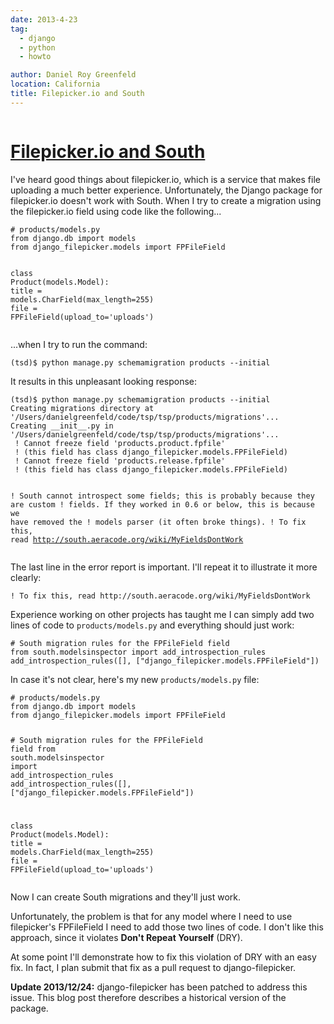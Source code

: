 ```yaml
---
date: 2013-4-23
tag:
  - django
  - python
  - howto

author: Daniel Roy Greenfeld
location: California
title: Filepicker.io and South
---
```


<div class="twelve wide column">
  <h1 class="ui block header">
    <div class="content">
      <a href="/filepicker-and-south ">Filepicker.io and South</a>
    </div>
  </h1>
  <p>
    I've heard good things about filepicker.io, which is a service that makes
    file uploading a much better experience. Unfortunately, the Django package
    for filepicker.io doesn't work with South. When I try to create a migration
    using the filepicker.io field using code like the following...
  </p>
  <div class="codehilite ui secondary segment">
    <pre><span></span><code><span class="c1"># products/models.py</span>
<span class="kn">from</span> <span class="nn">django.db</span> <span class="kn">import</span> <span class="n">models</span>
<span class="kn">from</span> <span class="nn">django_filepicker.models</span> <span class="kn">import</span> <span class="n">FPFileField</span>

<span class="k">class</span> <span class="nc">Product</span><span class="p">(</span><span class="n">models</span><span class="o">.</span><span class="n">Model</span><span class="p">):</span>
<span class="n">title</span> <span class="o">=</span> <span class="n">models</span><span class="o">.</span><span class="n">CharField</span><span class="p">(</span><span class="n">max_length</span><span class="o">=</span><span class="mi">255</span><span class="p">)</span>
<span class="nb">file</span> <span class="o">=</span> <span class="n">FPFileField</span><span class="p">(</span><span class="n">upload_to</span><span class="o">=</span><span class="s1">'uploads'</span><span class="p">)</span>
</code></pre>
  </div>
  <p>...when I try to run the command:</p>
  <pre><code>(tsd)$ python manage.py schemamigration products --initial
</code></pre>
  <p>It results in this unpleasant looking response:</p>
  <pre><code>(tsd)$ python manage.py schemamigration products --initial
Creating migrations directory at '/Users/danielgreenfeld/code/tsp/tsp/products/migrations'...
Creating __init__.py in '/Users/danielgreenfeld/code/tsp/tsp/products/migrations'...
 ! Cannot freeze field 'products.product.fpfile'
 ! (this field has class django_filepicker.models.FPFileField)
 ! Cannot freeze field 'products.release.fpfile'
 ! (this field has class django_filepicker.models.FPFileField)

! South cannot introspect some fields; this is probably because they are custom
! fields. If they worked in 0.6 or below, this is because we have removed the
! models parser (it often broke things).
! To fix this, read http://south.aeracode.org/wiki/MyFieldsDontWork
</code></pre>

  <p>
    The last line in the error report is important. I'll repeat it to illustrate
    it more clearly:
  </p>
  <pre><code>! To fix this, read http://south.aeracode.org/wiki/MyFieldsDontWork
</code></pre>
  <p>
    Experience working on other projects has taught me I can simply add two
    lines of code to <code>products/models.py</code> and everything should just
    work:
  </p>
  <div class="codehilite ui secondary segment">
    <pre><span></span><code><span class="c1"># South migration rules for the FPFileField field</span>
<span class="kn">from</span> <span class="nn">south.modelsinspector</span> <span class="kn">import</span> <span class="n">add_introspection_rules</span>
<span class="n">add_introspection_rules</span><span class="p">([],</span> <span class="p">[</span><span class="s2">"django_filepicker.models.FPFileField"</span><span class="p">])</span>
</code></pre>
  </div>
  <p>
    In case it's not clear, here's my new <code>products/models.py</code> file:
  </p>
  <div class="codehilite ui secondary segment">
    <pre><span></span><code><span class="c1"># products/models.py</span>
<span class="kn">from</span> <span class="nn">django.db</span> <span class="kn">import</span> <span class="n">models</span>
<span class="kn">from</span> <span class="nn">django_filepicker.models</span> <span class="kn">import</span> <span class="n">FPFileField</span>

<span class="c1"># South migration rules for the FPFileField field</span>
<span class="kn">from</span> <span class="nn">south.modelsinspector</span> <span class="kn">import</span> <span class="n">add_introspection_rules</span>
<span class="n">add_introspection_rules</span><span class="p">([],</span> <span class="p">[</span><span class="s2">"django_filepicker.models.FPFileField"</span><span class="p">])</span>

<span class="k">class</span> <span class="nc">Product</span><span class="p">(</span><span class="n">models</span><span class="o">.</span><span class="n">Model</span><span class="p">):</span>
<span class="n">title</span> <span class="o">=</span> <span class="n">models</span><span class="o">.</span><span class="n">CharField</span><span class="p">(</span><span class="n">max_length</span><span class="o">=</span><span class="mi">255</span><span class="p">)</span>
<span class="nb">file</span> <span class="o">=</span> <span class="n">FPFileField</span><span class="p">(</span><span class="n">upload_to</span><span class="o">=</span><span class="s1">'uploads'</span><span class="p">)</span>
</code></pre>
  </div>
  <p>Now I can create South migrations and they'll just work.</p>
  <p>
    Unfortunately, the problem is that for any model where I need to use
    filepicker's FPFileField I need to add those two lines of code. I don't like
    this approach, since it violates
    <strong>Don't Repeat Yourself</strong> (DRY).
  </p>
  <p>
    At some point I'll demonstrate how to fix this violation of DRY with an easy
    fix. In fact, I plan submit that fix as a pull request to django-filepicker.
  </p>
  <p>
    <strong>Update 2013/12/24:</strong> django-filepicker has been patched to
    address this issue. This blog post therefore describes a historical version
    of the package.
  </p>
  </div>
